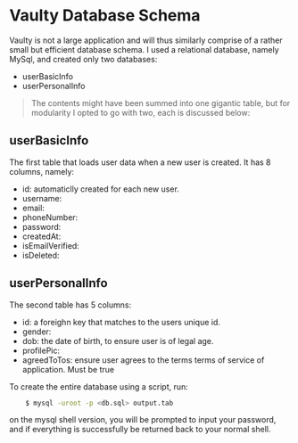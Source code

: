 # Vaulty Database Schema

Vaulty is not a large application and will thus similarly comprise of a rather small but efficient database schema. I used a relational database, namely MySql, and created only two databases:
- userBasicInfo
- userPersonalInfo

> The contents might have been summed into one gigantic table, but for modularity I opted to go with two, each is discussed below:

## userBasicInfo
The first table that loads user data when a new user is created. It has 8 columns, namely:

- id: automaticlly created for each new user.
- username: 
- email:
- phoneNumber:
- password:
- createdAt:
- isEmailVerified:
- isDeleted:

## userPersonalInfo
The second table has 5 columns:

- id: a foreighn key that matches to the users unique id.
- gender:
- dob: the date of birth, to ensure user is of legal age.
- profilePic: 
- agreedToTos: ensure user agrees to the terms terms of service of application. Must be true 


To create the entire database using a script, run:
```sh
    $ mysql -uroot -p <db.sql> output.tab
```
on the mysql shell version, you will be prompted to input your password, and if everything is successfully be returned back to your normal shell.

